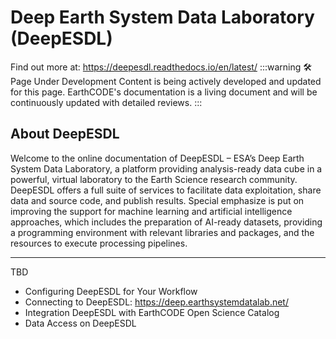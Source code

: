 # Deep Earth System Data Laboratory (DeepESDL)
Find out more at: https://deepesdl.readthedocs.io/en/latest/
:::warning 🛠️ Page Under Development
Content is being actively developed and updated for this page. EarthCODE's documentation is a living document and will be continuously updated with detailed reviews.
:::

## About DeepESDL
Welcome to the online documentation of DeepESDL – ESA’s Deep Earth System Data Laboratory, a platform providing analysis-ready data cube in a powerful, virtual laboratory to the Earth Science research community. DeepESDL offers a full suite of services to facilitate data exploitation, share data and source code, and publish results. Special emphasize is put on improving the support for machine learning and artificial intelligence approaches, which includes the preparation of AI-ready datasets, providing a programming environment with relevant libraries and packages, and the resources to execute processing pipelines.


--- 

TBD

- Configuring DeepESDL for Your Workflow
- Connecting to DeepESDL: https://deep.earthsystemdatalab.net/
- Integration DeepESDL with EarthCODE Open Science Catalog
- Data Access on DeepESDL
